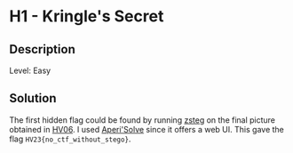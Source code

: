 # H1 - Kringle's Secret

## Description

Level: Easy<br/>

## Solution

The first hidden flag could be found by running [zsteg](https://github.com/zed-0xff/zsteg) on the final picture obtained
in [HV06](../06/README.md). I used [Aperi'Solve](https://www.aperisolve.com/e411f809ce6014095aa01cc1f1ad00d4) since it
offers a web UI. This gave the flag `HV23{no_ctf_without_stego}`.